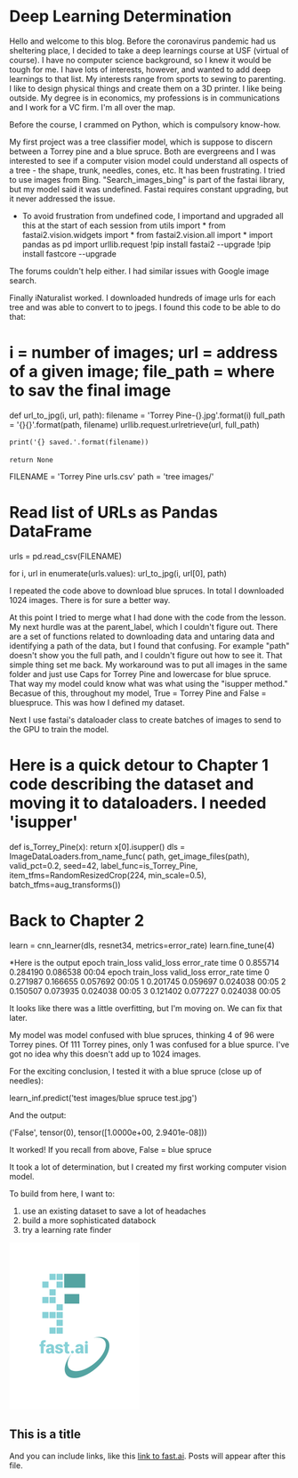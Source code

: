 # Deep Learning Determination

Hello and welcome to this blog. Before the coronavirus pandemic had us sheltering place, I decided to take a deep learnings course at USF (virtual  of course). I have no computer science background, so I knew it would be tough for me. I have lots of interests, however, and wanted to add deep learnings to that list. My interests range from sports to sewing to parenting. I like to design physical things and create them on a 3D printer. I like being outside. My degree is in economics, my professions is in communications and I work for a VC firm. I'm all over the map. 

Before the course, I crammed on Python, which is compulsory know-how. 

My first project was a tree classifier model, which is suppose to discern between a Torrey pine and a blue spruce. Both are evergreens and I was interested to see if a computer vision model could understand all ospects of a tree - the shape, trunk, needles, cones, etc. It has been frustrating. I tried to use images from Bing. "Search_images_bing" is part of the fastai library, but my model said it was undefined. Fastai requires constant upgrading, but it never addressed the issue. 

* To avoid frustration from undefined code, I importand and upgraded all this at the start of each session
from utils import *
from fastai2.vision.widgets import *
from fastai2.vision.all import *
import pandas as pd
import urllib.request
!pip install fastai2 --upgrade
!pip install fastcore --upgrade

The forums couldn't help either. I had similar issues with Google image search.

Finally iNaturalist worked. I downloaded hundreds of image urls for each tree and was able to convert to to jpegs. I found this code to be able to do that: 

# i = number of images; url = address of a given image; file_path = where to sav the final image 
def url_to_jpg(i, url, path):
    filename = 'Torrey Pine-{}.jpg'.format(i)
    full_path = '{}{}'.format(path, filename)
    urllib.request.urlretrieve(url, full_path)
    
    print('{} saved.'.format(filename))
    
    return None
    
FILENAME = 'Torrey Pine urls.csv'
path = 'tree images/'

# Read list of URLs as Pandas DataFrame
urls = pd.read_csv(FILENAME)

for i, url in enumerate(urls.values):
    url_to_jpg(i, url[0], path)
    
I repeated the code above to download blue spruces. In total I downloaded 1024 images. There is for sure a better way. 

At this point I tried to merge what I had done with the code from the lesson. My next hurdle was at the parent_label, which I couldn't figure out. There are a set of functions related to downloading data and untaring data and identifying a path of the data, but I found that confusing. For example "path" doesn't show you the full path, and I couldn't figure out how to see it. That simple thing set me back. My workaround was to put all images in the same folder and just use Caps for Torrey Pine and lowercase for blue spruce. That way my model could know what was what using the "isupper method." Becasue of this, throughout my model, True = Torrey Pine and False = bluespruce. This was how I defined my dataset. 

Next I use fastai's dataloader class to create batches of images to send to the GPU to train the model.  

# Here is a quick detour to Chapter 1 code describing the dataset and moving it to dataloaders. I needed 'isupper'
def is_Torrey_Pine(x): return x[0].isupper()
dls = ImageDataLoaders.from_name_func(
    path, get_image_files(path), valid_pct=0.2, seed=42, 
    label_func=is_Torrey_Pine, item_tfms=RandomResizedCrop(224, min_scale=0.5), batch_tfms=aug_transforms())

# Back to Chapter 2
learn = cnn_learner(dls, resnet34, metrics=error_rate)
learn.fine_tune(4)

*Here is the output
epoch	train_loss	valid_loss	error_rate	time
0	0.855714	0.284190	0.086538	00:04
epoch	train_loss	valid_loss	error_rate	time
0	0.271987	0.166655	0.057692	00:05
1	0.201745	0.059697	0.024038	00:05
2	0.150507	0.073935	0.024038	00:05
3	0.121402	0.077227	0.024038	00:05

It looks like there was a little overfitting, but I'm moving on. We can fix that later. 

My model was model confused with blue spruces, thinking 4 of 96 were Torrey pines. Of 111 Torrey pines, only 1 was confused for a blue spurce. I've got no idea why this doesn't add up to 1024 images. 

For the exciting conclusion, I tested it with a blue spruce (close up of needles): 

learn_inf.predict('test images/blue spruce test.jpg')

And the output: 

('False', tensor(0), tensor([1.0000e+00, 2.9401e-08]))

It worked! If you recall from above, False = blue spruce

It took a lot of determination, but I created my first working computer vision model.

To build from here, I want to: 
1. use an existing dataset to save a lot of headaches
2. build a more sophisticated databock
3. try a learning rate finder

![Image of fast.ai logo](images/logo.png)
## This is a title
And you can include links, like this [link to fast.ai](https://www.fast.ai). Posts will appear after this file. 
